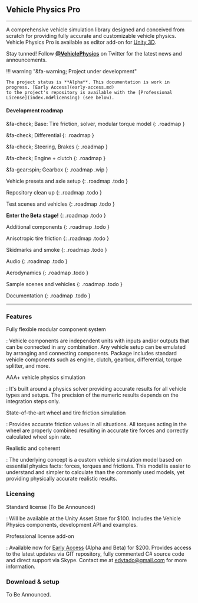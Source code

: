 
## Vehicle Physics Pro

---

A comprehensive vehicle simulation library designed and conceived from scratch for providing
fully accurate and customizable vehicle physics. Vehicle Physics Pro is available as editor add-on
for [Unity 3D](http://unity3d.com).

Stay tunned! Follow **[@VehiclePhysics](https://twitter.com/VehiclePhysics)** on Twitter for the latest news and announcements.

!!! warning "&fa-warning; Project under development"

	The project status is **Alpha**. This documentation is work in progress. [Early Access](early-access.md)
	to the project's repository is available with the [Professional License](index.md#licensing) (see below).

#### Development roadmap

&fa-check; Base: Tire friction, solver, modular torque model
{: .roadmap }

&fa-check; Differential
{: .roadmap }

&fa-check; Steering, Brakes
{: .roadmap }

&fa-check; Engine + clutch
{: .roadmap }

&fa-gear:spin; Gearbox
{: .roadmap .wip }

Vehicle presets and axle setup
{: .roadmap .todo }

Repository clean up
{: .roadmap .todo }

Test scenes and vehicles
{: .roadmap .todo }

**Enter the Beta stage!**
{: .roadmap .todo }

Additional components
{: .roadmap .todo }

Anisotropic tire friction
{: .roadmap .todo }

Skidmarks and smoke
{: .roadmap .todo }

Audio
{: .roadmap .todo }

Aerodynamics
{: .roadmap .todo }

Sample scenes and vehicles
{: .roadmap .todo }

Documentation
{: .roadmap .todo }

---

### Features

Fully flexible modular component system

:	Vehicle components are independent units with inputs and/or outputs that can be connected in
	any combination. Any vehicle setup can be emulated by arranging and connecting components.
	Package includes standard vehicle components such as engine, clutch, gearbox, differential,
	torque splitter, and more.

AAA+ vehicle physics simulation

:	It's built around a physics solver providing accurate results for all vehicle types and setups.
	The precision of the numeric results depends on the integration steps only.

State-of-the-art wheel and tire friction simulation

:	Provides accurate friction values in all situations. All torques acting in the wheel are
	properly combined resulting in accurate tire forces and correctly calculated wheel spin rate.

Realistic and coherent

: 	The underlying concept is a custom vehicle simulation model based on essential physics facts:
	forces, torques and frictions. This model is easier to understand and simpler to calculate than
	the commonly used models, yet providing physically accurate realistic results.

### Licensing

Standard license (To Be Announced)

:	Will be available at the Unity Asset Store for $100. Includes the Vehicle Physics components,
	development API and examples.

Professional license add-on

:	Available now for [Early Access](early-access.md) (Alpha and Beta) for $200. Provides access to
	the latest 	updates via GIT repository, fully commented C# source code and direct support via
	Skype. 	Contact me at [edytado@gmail.com](mailto:edytado@gmail.com) for more information.

### Download & setup

To Be Announced.
